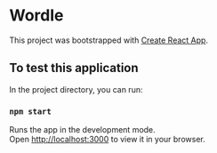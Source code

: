 # Wordle 

This project was bootstrapped with [Create React App](https://github.com/facebook/create-react-app).

## To test this application

In the project directory, you can run:

### `npm start`

Runs the app in the development mode.\
Open [http://localhost:3000](http://localhost:3000) to view it in your browser.
